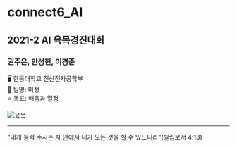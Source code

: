 # connect6_AI
## 2021-2 AI 육목경진대회
### 권주은, 안성현, 이경준
🖥 한동대학교 전산전자공학부  
💎 팀명: 미정  
⭐ 목표: 배움과 열정  

![육목](https://user-images.githubusercontent.com/61014494/125806176-bdc2ebbd-fcb3-4c43-acc3-04f8c3a70d2f.jpeg)

----------
"내게 능력 주시는 자 안에서 내가 모든 것을 할 수 있느니라"(빌립보서 4:13)
